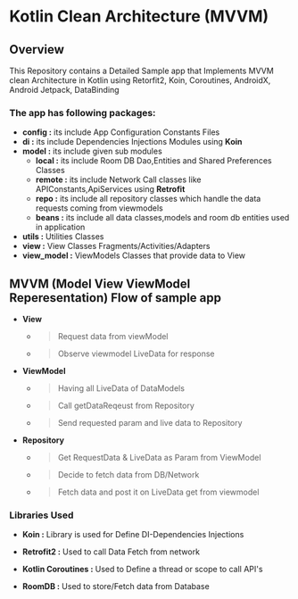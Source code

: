 # Kotlin Clean Architecture (MVVM)

## Overview
This Repository contains a Detailed Sample app that Implements MVVM clean Architecture in Kotlin using
Retorfit2, Koin, Coroutines, AndroidX, Android Jetpack, DataBinding 

### The app has following packages:

 - **config :** its include App Configuration Constants Files 
 - **di :** its include Dependencies Injections Modules using **Koin**
 - **model :** its include given sub modules 
   -  **local :** its include Room DB Dao,Entities and Shared Preferences Classes  
   -  **remote :** its include Network Call classes like APIConstants,ApiServices using **Retrofit**    
   -  **repo :** its include all repository classes which handle the data requests coming from viewmodels      
   -  **beans :** its include all data classes,models and room db entities used in application
 - **utils :** Utilities Classes 
 - **view :** View Classes Fragments/Activities/Adapters 
 - **view_model :** ViewModels Classes that provide data to View 

 
 
 
## MVVM (Model View ViewModel Reperesentation) Flow of sample app 

- **View** 
  - >  Request data from viewModel
  - >  Observe viewmodel LiveData for response  


- **ViewModel**  
  - > Having all LiveData of DataModels   
  - > Call getDataReqeust from Repository 
  - > Send requested param and live data to Repository  

- **Repository** 
  - > Get RequestData & LiveData as Param from ViewModel 
  - > Decide to fetch data from DB/Network 
  - > Fetch data and post it on LiveData get from viewmodel
            
  
### Libraries Used   
- **Koin :**  Library is used for Define DI-Dependencies Injections

- **Retrofit2 :** Used to call Data Fetch  from network

- **Kotlin Coroutines :** Used to Define a thread or scope to call API's 

- **RoomDB :** Used to store/Fetch data from Database




